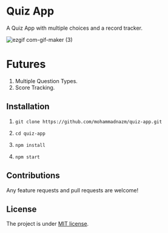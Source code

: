 # Quiz App

A Quiz App with multiple choices and a record tracker.

![ezgif com-gif-maker (3)](https://github.com/mohammadnazm/quiz-app/assets/63538356/228d91d5-843c-4cfc-882b-14a4f4b87523)

# Futures
1. Multiple Question Types.
2. Score Tracking.

## Installation

1. `git clone https://github.com/mohammadnazm/quiz-app.git`

2. `cd quiz-app`

3. `npm install`

4. `npm start`

## Contributions

Any feature requests and pull requests are welcome!

## License

The project is under [MIT license](https://choosealicense.com/licenses/mit/).
